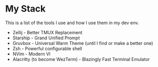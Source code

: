 # My Stack

This is a list of the tools I use and how I use them in my dev env.

* Zellij - Better TMUX Replacement
* Starship - Grand Unified Prompt
* Gruvbox - Universal Warm Theme (until I find or make a better one)
* Zsh - Powerful configurable shell
* NVim - Modern VI
* Alacritty (to become WezTerm) - Blazingly Fast Terminal Emulator

